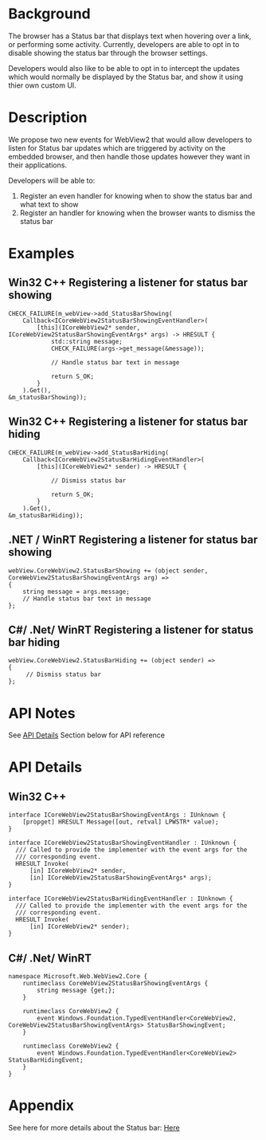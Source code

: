 <!-- USAGE
  * Fill in each of the sections (like Background) below
  * Wrap code with `single line of code` or ```code block```
  * Before submitting, delete all <!-- TEMPLATE marked comments in this file,
    and the following quote banner:
-->
# Background
The browser has a Status bar that displays text when hovering over a link, or performing some activity. Currently, 
developers are able to opt in to disable showing the status bar through the browser 
settings.

Developers would also like to be able to opt in to intercept the updates which would 
normally be displayed by the Status bar, and show it using thier own custom UI. 
# Description
We propose two new events for WebView2 that would allow developers to 
listen for Status bar updates which are triggered by activity on the embedded 
browser, and then handle those updates however they want in their applications.

Developers will be able to: 

1) Register an even handler for knowing when to show the status bar and what text to show
2) Register an handler for knowing when the browser wants to dismiss the status bar


# Examples
## Win32 C++ Registering a listener for status bar showing
```
CHECK_FAILURE(m_webView->add_StatusBarShowing(
    Callback<ICoreWebView2StatusBarShowingEventHandler>(
        [this](ICoreWebView2* sender, ICoreWebView2StatusBarShowingEventArgs* args) -> HRESULT {
            std::string message;
            CHECK_FAILURE(args->get_message(&message));
            
            // Handle status bar text in message

            return S_OK;
        }
    ).Get(),
&m_statusBarShowing));
```
## Win32 C++ Registering a listener for status bar hiding
```
CHECK_FAILURE(m_webView->add_StatusBarHiding(
    Callback<ICoreWebView2StatusBarHidingEventHandler>(
        [this](ICoreWebView2* sender) -> HRESULT {
            
            // Dismiss status bar

            return S_OK;
        }
    ).Get(),
&m_statusBarHiding));
```
## .NET / WinRT Registering a listener for status bar showing
```
webView.CoreWebView2.StatusBarShowing += (object sender, CoreWebView2StatusBarShowingEventArgs arg) =>
{
    string message = args.message;
    // Handle status bar text in message
};
```
## C#/ .Net/ WinRT Registering a listener for status bar hiding
```
webView.CoreWebView2.StatusBarHiding += (object sender) =>
{
     // Dismiss status bar
};
```
# API Notes
See [API Details](#api-details) Section below for API reference
# API Details
## Win32 C++
```
interface ICoreWebView2StatusBarShowingEventArgs : IUnknown {
    [propget] HRESULT Message([out, retval] LPWSTR* value);
}   
   
interface ICoreWebView2StatusBarShowingEventHandler : IUnknown {
  /// Called to provide the implementer with the event args for the
  /// corresponding event.
  HRESULT Invoke(
      [in] ICoreWebView2* sender,
      [in] ICoreWebView2StatusBarShowingEventArgs* args);
}

interface ICoreWebView2StatusBarHidingEventHandler : IUnknown {
  /// Called to provide the implementer with the event args for the
  /// corresponding event.
  HRESULT Invoke(
      [in] ICoreWebView2* sender);
}
```
## C#/ .Net/ WinRT
```
namespace Microsoft.Web.WebView2.Core {
    runtimeclass CoreWebView2StatusBarShowingEventArgs {
        string message {get;};
    }

    runtimeclass CoreWebView2 {
        event Windows.Foundation.TypedEventHandler<CoreWebView2, CoreWebView2StatusBarShowingEventArgs> StatusBarShowingEvent;
    }

    runtimeclass CoreWebView2 {
        event Windows.Foundation.TypedEventHandler<CoreWebView2> StatusBarHidingEvent;
    }
}
```


# Appendix
<!-- TEMPLATE
    Anything else that you want to write down for posterity, but
    that isn't necessary to understand the purpose and usage of the API.
    For example, implementation details or links to other resources.
-->
See here for more details about the Status bar: <a href="https://www.computerhope.com/jargon/s/statusbar.htm">Here</a>
